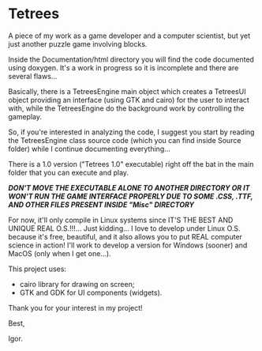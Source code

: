 # Tetrees
A piece of my work as a game developer and a computer scientist, but yet just another puzzle game involving blocks.

Inside the Documentation/html directory you will find the code documented using doxygen. It's a work in progress so it is
incomplete and there are several flaws...

Basically, there is a TetreesEngine main object which creates a TetreesUI object providing an interface (using GTK and cairo) 
for the user to interact with, while the TetreesEngine do the background work by controlling the gameplay.

So, if you're interested in analyzing the code, I suggest you start by reading the TetreesEngine class source code (which you
can find inside Source folder) while I continue documenting everything...

There is a 1.0 version ("Tetrees 1.0" executable) right off the bat in the main folder that you can execute and play. 

***DON'T MOVE THE EXECUTABLE ALONE TO ANOTHER DIRECTORY OR IT WON'T RUN THE GAME INTERFACE PROPERLY DUE TO SOME .CSS, .TTF, 
AND OTHER FILES PRESENT INSIDE "Misc" DIRECTORY***

For now, it'll only compile in Linux systems since IT'S THE BEST AND UNIQUE REAL O.S.!!!... Just kidding... I love to develop
under Linux O.S. because it's free, beautiful, and it also allows you to put REAL computer science in action! I'll work to develop
a version for Windows (sooner) and MacOS (only when I get one...).

This project uses: 
  - cairo library for drawing on screen;
  - GTK and GDK for UI components (widgets).

Thank you for your interest in my project!

Best,

Igor.
